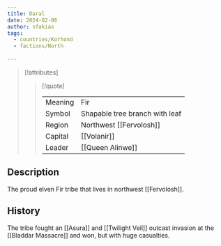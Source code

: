 ```yaml
---
title: Daral
date: 2024-02-06
author: sfakias
tags:
  - countries/Korhond
  - factions/North
 
---
```

> [!attributes]
> 
> > [!quote]
> >
> > | | |
> > | --- | --- |
> > | Meaning | Fir |
> > | Symbol | Shapable tree branch with leaf |
> > | Region | Northwest [[Fervolosh]] |
> > | Capital | [[Volanir]] |
> > | Leader | [[Queen Alinwe]] |

## Description

The proud elven Fir tribe that lives in northwest [[Fervolosh]].

## History

The tribe fought an [[Asura]] and [[Twilight Veil]] outcast invasion at the [[Bladdar Massacre]] and won, but with huge casualties.